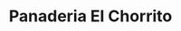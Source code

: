 ---
title: "Panaderia El Chorrito"
url: /topes-de-collantes/panaderia-el-chorrito/
shop: Bäckerei
---